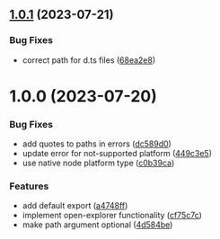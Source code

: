 ## [1.0.1](https://github.com/goveo/explorer-opener/compare/v1.0.0...v1.0.1) (2023-07-21)


### Bug Fixes

* correct path for d.ts files ([68ea2e8](https://github.com/goveo/explorer-opener/commit/68ea2e88061e008ea67af79b098db8a17554dfcc))

# 1.0.0 (2023-07-20)

### Bug Fixes

- add quotes to paths in errors ([dc589d0](https://github.com/goveo/explorer-opener/commit/dc589d085159e99a32c0bb945b07667985284bd8))
- update error for not-supported platform ([449c3e5](https://github.com/goveo/explorer-opener/commit/449c3e5d0b32388d17a3bf214d6833ca59256b96))
- use native node platform type ([c0b39ca](https://github.com/goveo/explorer-opener/commit/c0b39cab1679cf7cb67ea04f78416b20d86070e2))

### Features

- add default export ([a4748ff](https://github.com/goveo/explorer-opener/commit/a4748ff6c54725fa6953cbc74d30d7544fa5164c))
- implement open-explorer functionality ([cf75c7c](https://github.com/goveo/explorer-opener/commit/cf75c7c7e838a41ab54be62bc375c150cced985a))
- make path argument optional ([4d584be](https://github.com/goveo/explorer-opener/commit/4d584bef0c23a55a3f2d96503b90be4befaaa3d8))
